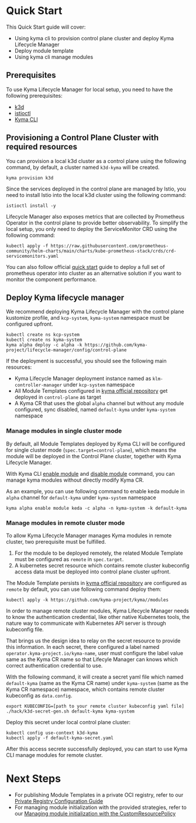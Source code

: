# Quick Start

This Quick Start guide will cover:

- Using kyma cli to provision control plane cluster and deploy Kyma Lifecycle Manager
- Deploy module template
- Using kyma cli manage modules

## Prerequisites
To use Kyma Lifecycle Manager for local setup, you need to have the following prerequisites:

- [k3d](https://k3d.io/)
- [istioctl](https://istio.io/latest/docs/setup/install/istioctl/)
- [Kyma CLI](https://kyma-project.io/docs/kyma/latest/04-operation-guides/operations/01-install-kyma-CLI)

## Provisioning a Control Plane Cluster with required resources

You can provision a local k3d cluster as a control plane using the following command, by default, a cluster named `k3d-kyma` will be created. 
```
kyma provision k3d
```
Since the services deployed in the control plane are managed by Istio, you need to install Istio into the local k3d cluster using the following command:
```
istioctl install -y
```
Lifecycle Manager also exposes metrics that are collected by Prometheus Operator in the control plane to provide better observability. To simplify the local setup, you only need to deploy the ServiceMonitor CRD using the following command:
```
kubectl apply -f https://raw.githubusercontent.com/prometheus-community/helm-charts/main/charts/kube-prometheus-stack/crds/crd-servicemonitors.yaml
```
You can also follow official [quick start](https://prometheus-operator.dev/docs/prologue/quick-start/) guide to deploy a full set of prometheus operator into cluster as an alternative solution if you want to monitor the component performance.

## Deploy Kyma lifecycle manager
We recommend deploying Kyma Lifecycle Manager with the control plane kustomize profile, and `kcp-system`, `kyma-system` namespace must be configured upfront.
```
kubectl create ns kcp-system
kubectl create ns kyma-system
kyma alpha deploy -c alpha -k https://github.com/kyma-project/lifecycle-manager/config/control-plane
```

If the deployment is successful, you should see the following main resources:

- Kyma Lifecycle Manager deployment instance named as `klm-controller-manager` under `kcp-system` namespace
- All Module Templates configured in [kyma official repository](https://github.com/kyma-project/kyma/tree/main/modules) get deployed in `control-plane` as target
- A Kyma CR that uses the global `alpha` channel but without any module configured, sync disabled, named `default-kyma` under `kyma-system` namespace

### Manage modules in single cluster mode
By default, all Module Templates deployed by Kyma CLI will be configured for single cluster mode (`spec.target=control-plane`), which means the module will be deployed in the Control Plane cluster, together with Kyma Lifecycle Manager.

With Kyma CLI [enable module](https://github.com/kyma-project/cli/blob/main/docs/gen-docs/kyma_alpha_enable.md) and [disable module](https://github.com/kyma-project/cli/blob/main/docs/gen-docs/kyma_alpha_disable.md) command, you can manage kyma modules without directly modify Kyma CR.

As an example, you can use following command to enable keda module in `alpha` channel for `default-kyma` under `kyma-system` namespace
```
kyma alpha enable module keda -c alpha -n kyma-system -k default-kyma
```
### Manage modules in remote cluster mode
To allow Kyma Lifecycle Manager manages Kyma modules in remote cluster, two prerequisite must be fulfilled.

1. For the module to be deployed remotely, the related Module Template must be configured as `remote` in `spec.target`.
2. A kubernetes secret resource which contains remote cluster kubeconfig access data must be deployed into control plane cluster upfront.

The Module Template persists in [kyma official repository](https://github.com/kyma-project/kyma/tree/main/modules) are configured as `remote` by default, you can use following command deploy them:
```
kubectl apply -k https://github.com/kyma-project/kyma//modules
```

In order to manage remote cluster modules, Kyma Lifecycle Manager needs to know the authentication credential, like other native Kubernetes tools, the nature way to communicate with Kubernetes API server is through kubeconfig file. 

That brings us the design idea to relay on the secret resource to provide this information. In each secret, there configured a label named `operator.kyma-project.io/kyma-name`, user must configure the label value same as the Kyma CR name so that Lifecyle Manager can knows which correct authentication credential to use.

With the following command, it will create a secret yaml file which named `default-kyma` (same as the Kyma CR name) under `kyma-system` (same as the Kyma CR namespace) namespace, which contains remote cluster kubeconfig as `data.config`.
```
export KUBECONFIG=[path to your remote cluster kubeconfig yaml file]
./hack/k3d-secret-gen.sh default-kyma kyma-system
```
Deploy this secret under local control plane cluster:
```
kubectl config use-context k3d-kyma 
kubectl apply -f default-kyma-secret.yaml
```

After this access secrete successfully deployed, you can start to use Kyma CLI manage modules for remote cluster.

# Next Steps

- For publishing Module Templates in a private OCI registry, refer to our [Private Registry Configuration Guide](tutorials/config-private-registry.md)
- For managing module initialization with the provided strategies, refer to our [Managing module initialization with the CustomResourcePolicy](tutorials/manage-module-with-custom-resource-policy.md)